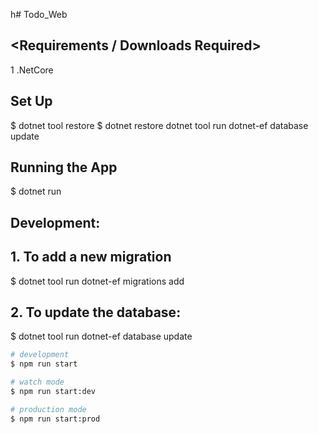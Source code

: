 h# Todo_Web
## <Requirements / Downloads Required> 
1 .NetCore

## Set Up
$ dotnet tool restore
$ dotnet restore
dotnet tool run dotnet-ef database update

## Running the App
$ dotnet run

## Development:
  ## 1. To add a new migration
$ dotnet tool run dotnet-ef migrations add <MigrationName>
  ## 2. To update the database:
$ dotnet tool run dotnet-ef database update

```bash
# development
$ npm run start

# watch mode
$ npm run start:dev

# production mode
$ npm run start:prod
```
